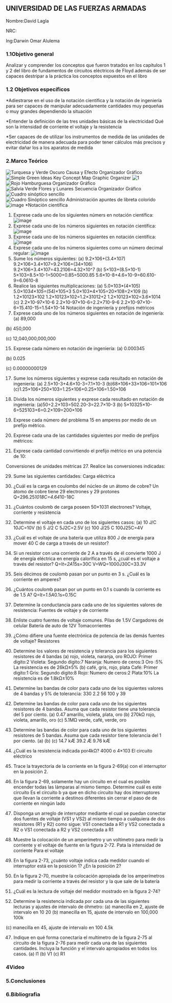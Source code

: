 ## UNIVERSIDAD DE LAS FUERZAS ARMADAS

Nombre:David Lagla

NRC:

Ing:Darwin Omar Alulema


### 1.1Objetivo general

Analizar y comprender los conceptos que fueron tratados en los capítulos 1 y 2 del libro de fundamentos de circuitos eléctricos de Floyd además de ser capaces destripar a la práctica los conceptos expuestos en el libro

### 1.2 Objetivos específicos 

*Adiestrarse en el uso de la notación científica y la notación de ingeniería para ser capaces de manipular adecuadamente cantidades muy pequeñas o muy grandes dependiendo la situación

*Entender la definición de las tres unidades básicas de la electricidad Qué son la intensidad de corriente el voltaje y la resistencia

*Ser capaces de de utilizar los instrumentos de medida de las unidades de electricidad de manera adecuada para poder tener cálculos más precisos y evitar dañar los a los aparatos de medida

### 2.Marco Teórico
![Turquesa y Verde Oscuro Causa y Efecto Organizador Gráfico](https://user-images.githubusercontent.com/116814386/201002756-4f012e00-6b9e-418e-b992-6c4befa45b97.png)
![Simple Green Ideas Key Concept Map Graphic Organizer](https://user-images.githubusercontent.com/116814386/201003173-76f3f36f-c94e-4e8b-851f-5902f8f664cc.png)
![1](https://user-images.githubusercontent.com/116814386/201004893-3f3075c8-60d3-4684-a679-1347694e7e09.jpg)
![Rojo Hamburguesa Organizador Gráfico](https://user-images.githubusercontent.com/116814386/201003251-32ae6f57-2d0f-46f4-b679-5c42357d3893.png)
![Salvia Verde Flores y Lunares Secuencia Organizador Gráfico](https://user-images.githubusercontent.com/116814386/201003993-992c096d-bf54-445c-a966-b78b6d21f865.png)
![Cuadro sinóptico sencillo](https://user-images.githubusercontent.com/116814386/201004262-a6bbfcfc-0a55-41af-8c1d-aeaa3e67647d.png)
![Cuadro Sinóptico sencillo Administración apuntes de libreta colorido](https://user-images.githubusercontent.com/116814386/201004606-cd6f9b45-3df0-4906-abff-b20573c2cce2.png)
![image](https://user-images.githubusercontent.com/116814386/201002380-a54985eb-ebab-48eb-966d-ac9da1f8a099.png)
*Notación científica
1. Exprese cada uno de los siguientes númers en notación científica:
![image](https://user-images.githubusercontent.com/116814386/201005707-516c7d4c-8ac6-41ff-8879-42d9157116cc.png)
3. Exprese cada uno de los números siguientes en notación científica:
![image](https://user-images.githubusercontent.com/116814386/201005808-5213f650-2f11-4f1b-9bcf-79767823ef5d.png)
5. Exprese cada uno de los números siguientes en notación científica:
![image](https://user-images.githubusercontent.com/116814386/201005883-fae51b92-c45c-412f-9142-75f095485171.png)
7. Exprese cada uno de los números siguientes como un número decimal regular:
![image](https://user-images.githubusercontent.com/116814386/201006036-6ecc191e-0a97-406d-a35a-00616d5a490e.png)
9. Sume los números siguientes:
(a) 9.2×106+(3.4×107)
9.2×106+3.4×107=9.2×106+(34×106)
9.2×106+3.4×107=43.2106=4.32×10^7
(b) 5×103+(8.5×10-1)
5×103+8.5×10-1=5000+0.85=5000.85
5.6×10-8+4.6∝10-9=60.610-9=6.0610-8
11. Realice las siguientes multiplicaciones:
(a) 5.0×103*(4×105)
5.0×103*4×105=(5*4)×105+3
5.0×103*4×105=20×108=2×109
(b) 1.2×10123×102
1.2×10123×102=1.2×31012+2
1.2×10123×102=3.6×1014
(c) 2.2×10-97×10-6
2.2×10-97×10-6=2.2×710-9-6
2.2×10-97×10-6=15.410-15=1.54×10-14
Notación de ingeniería y prefijos métricos
13. Exprese cada uno de los números siguientes en notación de ingeniería:
(a) 89,000 

(b) 450,000 

(c) 12,040,000,000,000

15. Exprese cada número en notación de ingeniería:
(a) 0.000345 

(b) 0.025 

(c) 0.00000000129

17. Sume los números siguientes y exprese cada resultado en notación de ingeniería:
(a) 2.5×10-3+4.6×10-3=7.1×10-3
(b)68×106+33×106=101×106
(c)1.25×106+250×103=1.25×106+0.25×106=1.50×106
19. Divida los números siguientes y exprese cada resultado en notación de ingeniería: 
(a)50÷2.2×103=502.20-3=22.7×10-3
(b) 5×10325×10-6=525103+6=0.2×109=200×106
21. Exprese cada número del problema 15 en amperes por medio de un prefijo métrico.

23. Exprese cada una de las cantidades siguientes por medio de prefijos métricos:
 
25. Exprese cada cantidad convirtiendo el prefijo métrico en una potencia de 10:
 
Conversiones de unidades métricas
27. Realice las conversiones indicadas:


29. Sume las siguientes cantidades:
Carga eléctrica
1. ¿Cuál es la carga en coulombs del núcleo de un átomo de cobre?
Un átomo de cobre tiene 29 electrones y 29 protones 
Q=296.25*1018C=4.64*10-18C

3. ¿Cuántos coulomb de carga poseen 50×1031 electrones?
Voltaje, corriente y resistencia
5. Determine el voltaje en cada uno de los siguientes casos:
(a) 10 J/C 
10JC=10V
 (b) 5 J/2 C 
5J2C=2.5V
(c) 100 J/25 C
100J25C=4V
7. ¿Cuál es el voltaje de una batería que utiliza 800 J de energía para mover 40 C de carga a través de un resistor?
9. Si un resistor con una corriente de 2 A a través de él convierte 1000 J de energía eléctrica en energía calorífica en 15 s, ¿cuál es el voltaje a través del resistor?
Q=I*t=2A*15s=30C
V=WQ=1000J30C=33.3V
11. Seis décimos de coulomb pasan por un punto en 3 s. ¿Cuál es la corriente en amperes?
13. ¿Cuántos coulomb pasan por un punto en 0.1 s cuando la corriente es de 1.5 A?
Q=I*t=1.5A*0.1s=0.15C
15. Determine la conductancia para cada uno de los siguientes valores de resistencia:
Fuentes de voltaje y de corriente
17. Enliste cuatro fuentes de voltaje comunes.
Pilas de 1.5V
Cargadores de celular
Batería de auto de 12V
Tomacorrientes
19. ¿Cómo difiere una fuente electrónica de potencia de las demás fuentes de voltaje?
Resistores

21. Determine los valores de resistencia y tolerancia para los siguientes resistores de 4 bandas
(a) rojo, violeta, naranja, oro 
ROJO: Primer digito:2
Violeta: Segundo digito:7
Naranja: Numero de ceros:3
Oro :5%
La resistencia es de 26kΩ±5%
(b) café, gris, rojo, plata
Café: Primer digito:1
Gris: Segundo digito:8
Rojo: Numero de ceros:2
Plata:10%
La resistencia es de 1.8kΩ±10%
23. Determine las bandas de color para cada uno de los siguientes valores de 4 bandas y 5% de
tolerancia: 330 2.2 56 100 y 39
25. Determine las bandas de color para cada uno de los siguientes resistores de 4 bandas. Asuma que cada resistor tiene una tolerancia del 5 por ciento.
(a) 0.47
amarillo, violeta, plata, oro
 (b) 270kΩ
 rojo, violeta, amarillo, oro
(c) 5.1MΩ
verde, café, verde, oro
27. Determine las bandas de color para cada uno de los siguientes resistores de 5 bandas. Asuma que cada resistor tiene tolerancia del 1 por ciento.
(a) (b) (c) 14.7 kÆ 39.2 Æ 9.76 kÆ
29. ¿Cuál es la resistencia indicada por4kΩ?
4000 o 4×103
El circuito eléctrico
31. Trace la trayectoria de la corriente en la figura 2-69(a) con el interruptor en la posición 2.
33. En la figura 2-69, solamente hay un circuito en el cual es posible encender todas las lámparas al mismo tiempo. Determine cuál es este circuito
Es el circuito b ya que en dicho circuito hay dos interruptores que llevan la corriente a destinos diferentes sin cerrar el paso de de corriente en ningún lado

35. Disponga un arreglo de interruptor mediante el cual se puedan conectar dos fuentes de voltaje (VS1 y VS2) al mismo tiempo a cualquiera de dos resistores (R1 y R2) como sigue: 
VS1 conectada a R1 y VS2 conectada a R2 o 
VS1 conectada a R2 y VS2 conectada a R1
37. Muestre la colocación de un amperímetro y un voltímetro para medir la corriente y el voltaje de fuente en la figura 2-72.
Pata la intensidad de corriente                                     Para el voltaje

39. En la figura 2-73, ¿cuánto voltaje indica cada medidor cuando el interruptor está en la posición 1? ¿En la posición 2?

41. En la figura 2-70, muestre la colocación apropiada de los amperímetros para medir la corriente a través del resistor y la que sale de la batería


43. ¿Cuál es la lectura de voltaje del medidor mostrado en la figura 2-74?

45. Determine la resistencia indicada por cada una de las siguientes lecturas y ajustes de intervalo de óhmetro: 
(a) manecilla en 2, ajuste de intervalo en 10 
20
(b) manecilla en 15, ajuste de intervalo en 100,000 
100k

(c) manecilla en 45, ajuste de intervalo en 100
4.5k

47. Indique en qué forma conectaría el multímetro de la figura 2-75 al circuito de la figura 2-76 para medir cada una de las siguientes cantidades. Incluya la función y el intervalo apropiados en todos los casos. 
(a) I1 (b) V1 (c) R1
### 4Video

### 5.Conclusiones

### 6.Bibliografia
